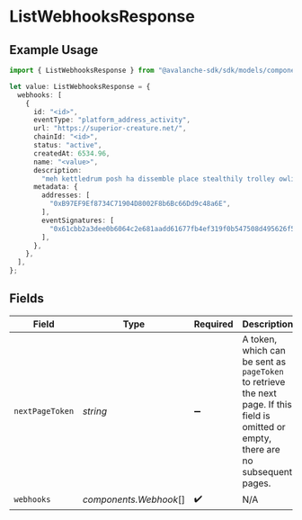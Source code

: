 # ListWebhooksResponse

## Example Usage

```typescript
import { ListWebhooksResponse } from "@avalanche-sdk/sdk/models/components";

let value: ListWebhooksResponse = {
  webhooks: [
    {
      id: "<id>",
      eventType: "platform_address_activity",
      url: "https://superior-creature.net/",
      chainId: "<id>",
      status: "active",
      createdAt: 6534.96,
      name: "<value>",
      description:
        "meh kettledrum posh ha dissemble place stealthily trolley owlishly heartache",
      metadata: {
        addresses: [
          "0xB97EF9Ef8734C71904D8002F8b6Bc66Dd9c48a6E",
        ],
        eventSignatures: [
          "0x61cbb2a3dee0b6064c2e681aadd61677fb4ef319f0b547508d495626f5a62f64",
        ],
      },
    },
  ],
};
```

## Fields

| Field                                                                                                                                  | Type                                                                                                                                   | Required                                                                                                                               | Description                                                                                                                            |
| -------------------------------------------------------------------------------------------------------------------------------------- | -------------------------------------------------------------------------------------------------------------------------------------- | -------------------------------------------------------------------------------------------------------------------------------------- | -------------------------------------------------------------------------------------------------------------------------------------- |
| `nextPageToken`                                                                                                                        | *string*                                                                                                                               | :heavy_minus_sign:                                                                                                                     | A token, which can be sent as `pageToken` to retrieve the next page. If this field is omitted or empty, there are no subsequent pages. |
| `webhooks`                                                                                                                             | *components.Webhook*[]                                                                                                                 | :heavy_check_mark:                                                                                                                     | N/A                                                                                                                                    |